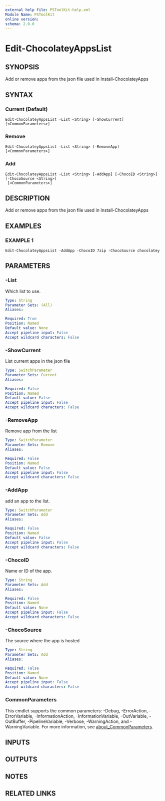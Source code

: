 ```yaml
---
external help file: PSToolKit-help.xml
Module Name: PSToolKit
online version:
schema: 2.0.0
---
```


# Edit-ChocolateyAppsList

## SYNOPSIS
Add or remove apps from the json file used in Install-ChocolateyApps

## SYNTAX

### Current (Default)
```
Edit-ChocolateyAppsList -List <String> [-ShowCurrent] [<CommonParameters>]
```

### Remove
```
Edit-ChocolateyAppsList -List <String> [-RemoveApp] [<CommonParameters>]
```

### Add
```
Edit-ChocolateyAppsList -List <String> [-AddApp] [-ChocoID <String>] [-ChocoSource <String>]
 [<CommonParameters>]
```

## DESCRIPTION
Add or remove apps from the json file used in Install-ChocolateyApps

## EXAMPLES

### EXAMPLE 1
```
Edit-ChocolateyAppsList -AddApp -ChocoID 7zip -ChocoSource chocolatey
```

## PARAMETERS

### -List
Which list to use.

```yaml
Type: String
Parameter Sets: (All)
Aliases:

Required: True
Position: Named
Default value: None
Accept pipeline input: False
Accept wildcard characters: False
```

### -ShowCurrent
List current apps in the json file

```yaml
Type: SwitchParameter
Parameter Sets: Current
Aliases:

Required: False
Position: Named
Default value: False
Accept pipeline input: False
Accept wildcard characters: False
```

### -RemoveApp
Remove app from the list

```yaml
Type: SwitchParameter
Parameter Sets: Remove
Aliases:

Required: False
Position: Named
Default value: False
Accept pipeline input: False
Accept wildcard characters: False
```

### -AddApp
add an app to the list.

```yaml
Type: SwitchParameter
Parameter Sets: Add
Aliases:

Required: False
Position: Named
Default value: False
Accept pipeline input: False
Accept wildcard characters: False
```

### -ChocoID
Name or ID of the app.

```yaml
Type: String
Parameter Sets: Add
Aliases:

Required: False
Position: Named
Default value: None
Accept pipeline input: False
Accept wildcard characters: False
```

### -ChocoSource
The source where the app is hosted

```yaml
Type: String
Parameter Sets: Add
Aliases:

Required: False
Position: Named
Default value: None
Accept pipeline input: False
Accept wildcard characters: False
```

### CommonParameters
This cmdlet supports the common parameters: -Debug, -ErrorAction, -ErrorVariable, -InformationAction, -InformationVariable, -OutVariable, -OutBuffer, -PipelineVariable, -Verbose, -WarningAction, and -WarningVariable. For more information, see [about_CommonParameters](http://go.microsoft.com/fwlink/?LinkID=113216).

## INPUTS

## OUTPUTS

## NOTES

## RELATED LINKS

